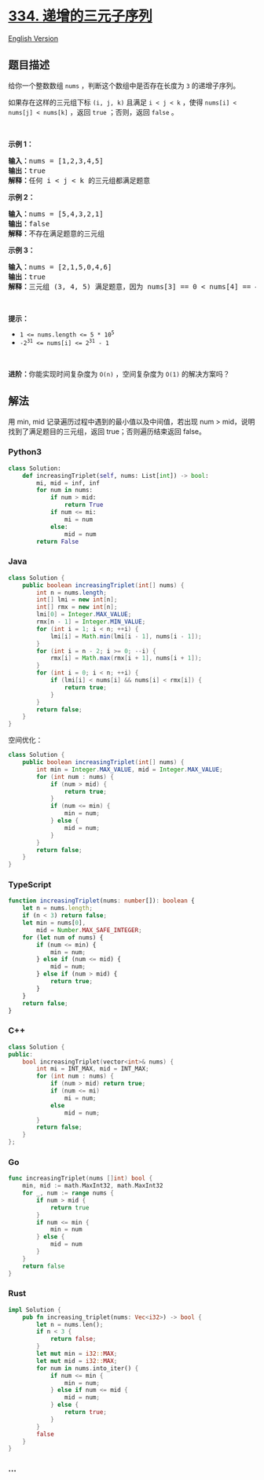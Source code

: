 # [334. 递增的三元子序列](https://leetcode.cn/problems/increasing-triplet-subsequence)

[English Version](/solution/0300-0399/0334.Increasing%20Triplet%20Subsequence/README_EN.md)

## 题目描述

<!-- 这里写题目描述 -->

<p>给你一个整数数组&nbsp;<code>nums</code> ，判断这个数组中是否存在长度为 <code>3</code> 的递增子序列。</p>

<p>如果存在这样的三元组下标 <code>(i, j, k)</code>&nbsp;且满足 <code>i &lt; j &lt; k</code> ，使得&nbsp;<code>nums[i] &lt; nums[j] &lt; nums[k]</code> ，返回 <code>true</code> ；否则，返回 <code>false</code> 。</p>

<p>&nbsp;</p>

<p><strong>示例 1：</strong></p>

<pre>
<strong>输入：</strong>nums = [1,2,3,4,5]
<strong>输出：</strong>true
<strong>解释：</strong>任何 i &lt; j &lt; k 的三元组都满足题意
</pre>

<p><strong>示例 2：</strong></p>

<pre>
<strong>输入：</strong>nums = [5,4,3,2,1]
<strong>输出：</strong>false
<strong>解释：</strong>不存在满足题意的三元组</pre>

<p><strong>示例 3：</strong></p>

<pre>
<strong>输入：</strong>nums = [2,1,5,0,4,6]
<strong>输出：</strong>true
<strong>解释：</strong>三元组 (3, 4, 5) 满足题意，因为 nums[3] == 0 &lt; nums[4] == 4 &lt; nums[5] == 6
</pre>

<p>&nbsp;</p>

<p><strong>提示：</strong></p>

<ul>
	<li><code>1 &lt;= nums.length &lt;= 5 * 10<sup>5</sup></code></li>
	<li><code>-2<sup>31</sup> &lt;= nums[i] &lt;= 2<sup>31</sup> - 1</code></li>
</ul>

<p>&nbsp;</p>

<p><strong>进阶：</strong>你能实现时间复杂度为 <code>O(n)</code> ，空间复杂度为 <code>O(1)</code> 的解决方案吗？</p>

## 解法

<!-- 这里可写通用的实现逻辑 -->

用 min, mid 记录遍历过程中遇到的最小值以及中间值，若出现 num > mid，说明找到了满足题目的三元组，返回 true；否则遍历结束返回 false。

<!-- tabs:start -->

### **Python3**

<!-- 这里可写当前语言的特殊实现逻辑 -->

```python
class Solution:
    def increasingTriplet(self, nums: List[int]) -> bool:
        mi, mid = inf, inf
        for num in nums:
            if num > mid:
                return True
            if num <= mi:
                mi = num
            else:
                mid = num
        return False
```

### **Java**

<!-- 这里可写当前语言的特殊实现逻辑 -->

```java
class Solution {
    public boolean increasingTriplet(int[] nums) {
        int n = nums.length;
        int[] lmi = new int[n];
        int[] rmx = new int[n];
        lmi[0] = Integer.MAX_VALUE;
        rmx[n - 1] = Integer.MIN_VALUE;
        for (int i = 1; i < n; ++i) {
            lmi[i] = Math.min(lmi[i - 1], nums[i - 1]);
        }
        for (int i = n - 2; i >= 0; --i) {
            rmx[i] = Math.max(rmx[i + 1], nums[i + 1]);
        }
        for (int i = 0; i < n; ++i) {
            if (lmi[i] < nums[i] && nums[i] < rmx[i]) {
                return true;
            }
        }
        return false;
    }
}
```

空间优化：

```java
class Solution {
    public boolean increasingTriplet(int[] nums) {
        int min = Integer.MAX_VALUE, mid = Integer.MAX_VALUE;
        for (int num : nums) {
            if (num > mid) {
                return true;
            }
            if (num <= min) {
                min = num;
            } else {
                mid = num;
            }
        }
        return false;
    }
}
```

### **TypeScript**

```ts
function increasingTriplet(nums: number[]): boolean {
    let n = nums.length;
    if (n < 3) return false;
    let min = nums[0],
        mid = Number.MAX_SAFE_INTEGER;
    for (let num of nums) {
        if (num <= min) {
            min = num;
        } else if (num <= mid) {
            mid = num;
        } else if (num > mid) {
            return true;
        }
    }
    return false;
}
```

### **C++**

```cpp
class Solution {
public:
    bool increasingTriplet(vector<int>& nums) {
        int mi = INT_MAX, mid = INT_MAX;
        for (int num : nums) {
            if (num > mid) return true;
            if (num <= mi)
                mi = num;
            else
                mid = num;
        }
        return false;
    }
};
```

### **Go**

```go
func increasingTriplet(nums []int) bool {
	min, mid := math.MaxInt32, math.MaxInt32
	for _, num := range nums {
		if num > mid {
			return true
		}
		if num <= min {
			min = num
		} else {
			mid = num
		}
	}
	return false
}
```

### **Rust**

```rust
impl Solution {
    pub fn increasing_triplet(nums: Vec<i32>) -> bool {
        let n = nums.len();
        if n < 3 {
            return false;
        }
        let mut min = i32::MAX;
        let mut mid = i32::MAX;
        for num in nums.into_iter() {
            if num <= min {
                min = num;
            } else if num <= mid {
                mid = num;
            } else {
                return true;
            }
        }
        false
    }
}
```

### **...**

```

```

<!-- tabs:end -->
